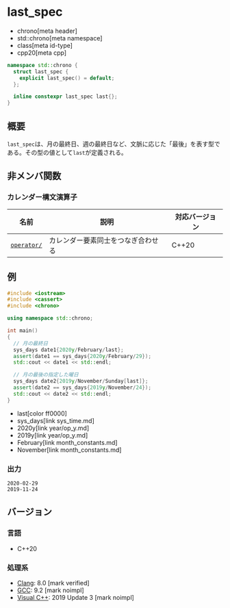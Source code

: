 # last_spec
* chrono[meta header]
* std::chrono[meta namespace]
* class[meta id-type]
* cpp20[meta cpp]

```cpp
namespace std::chrono {
  struct last_spec {
    explicit last_spec() = default;
  };

  inline constexpr last_spec last{};
}
```

## 概要
`last_spec`は、月の最終日、週の最終日など、文脈に応じた「最後」を表す型である。その型の値として`last`が定義される。


## 非メンバ関数
### カレンダー構文演算子

| 名前 | 説明 | 対応バージョン |
|------|------|----------------|
| [`operator/`](last_spec/op_append.md) | カレンダー要素同士をつなぎ合わせる | C++20 |


## 例
```cpp example
#include <iostream>
#include <cassert>
#include <chrono>

using namespace std::chrono;

int main()
{
  // 月の最終日
  sys_days date1{2020y/February/last};
  assert(date1 == sys_days{2020y/February/29});
  std::cout << date1 << std::endl;

  // 月の最後の指定した曜日
  sys_days date2{2019y/November/Sunday[last]};
  assert(date2 == sys_days{2019y/November/24});
  std::cout << date2 << std::endl;
}
```
* last[color ff0000]
* sys_days[link sys_time.md]
* 2020y[link year/op_y.md]
* 2019y[link year/op_y.md]
* February[link month_constants.md]
* November[link month_constants.md]

### 出力
```
2020-02-29
2019-11-24
```

## バージョン
### 言語
- C++20

### 処理系
- [Clang](/implementation.md#clang): 8.0 [mark verified]
- [GCC](/implementation.md#gcc): 9.2 [mark noimpl]
- [Visual C++](/implementation.md#visual_cpp): 2019 Update 3 [mark noimpl]
